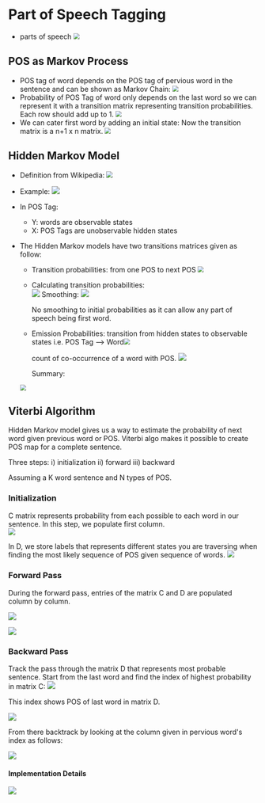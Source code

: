 # Part of Speech Tagging

- parts of speech 
  <img src="imgs/5.png" style="zoom:75%;" />

## POS as Markov Process

- POS tag of word depends on the POS tag of pervious word in the sentence and can be shown as Markov Chain:
  <img src="imgs/6.png" style="zoom:75%;" />
- Probability of POS Tag of word only depends on the last word so we can represent it with a transition matrix representing transition probabilities. Each row should add up to 1.
  <img src="imgs/7.png" style="zoom:75%;" />
- We can cater first word by adding an initial state: Now the transition matrix is a n+1 x n matrix.
  <img src="imgs/8.png" style="zoom:75%;" />

## Hidden Markov Model

- Definition from Wikipedia:
  <img src="imgs/9.png" style="zoom:80%;" />

- Example:
  ![](imgs/10.png)

- In POS Tag: 

  - Y: words are observable states
  - X: POS Tags are unobservable hidden states

- The Hidden Markov models have two transitions matrices given as follow:

  - Transition probabilities: from one POS to next POS
    <img src="imgs/8.png" style="zoom:75%;" />

  - Calculating transition probabilities:  
    ![](imgs/13.png)
    Smoothing:
    ![](imgs/14.png)

    No smoothing to initial probabilities as it can allow any part of speech being first word. 

  - Emission Probabilities: transition from hidden states to observable states i.e. POS Tag --> Word<img src="imgs/11.png" style="zoom:75%;" />

    count of co-occurrence of a word with POS.
    ![](imgs/15.png)

    

    Summary:

  <img src="imgs/12.png" style="zoom:75%;" />

##  Viterbi Algorithm 

Hidden Markov model gives us a way to estimate the probability of next word given previous word or POS. Viterbi algo makes it possible to create POS map for a complete sentence.

Three steps: i) initialization ii) forward iii) backward

Assuming a K word sentence and N types of POS.

### Initialization

C matrix represents probability from each possible to each word in our sentence.  In this step, we populate first column.  
<img src="imgs/16.png" style="zoom:90%;" />

In D, we store labels that represents different states you are traversing when finding the most likely sequence of POS given sequence of words. 
<img src="imgs/17.png" style="zoom:90%;" />



### Forward Pass

During the forward pass, entries of the matrix C and D are populated column by column. 

![](imgs/18.png)

![](imgs/19.png)

### Backward Pass

Track the pass through the matrix D that represents most probable sentence. Start from the last word and find the index of highest probability in matrix C:
![](imgs/20.png)

This  index shows POS of last word in matrix D.

![](imgs/21.png)

From there backtrack by looking at the column given in pervious word's index as follows:

![](imgs/23.png)

#### Implementation Details

![](imgs/24.png)

